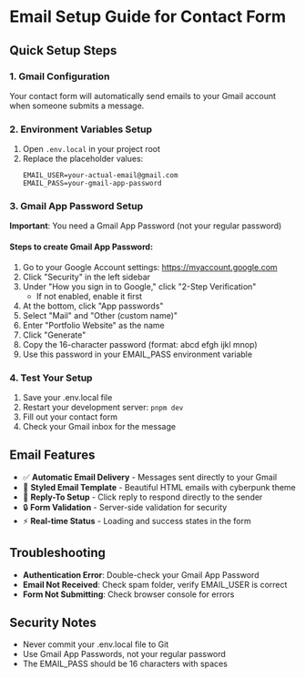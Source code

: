 # Email Setup Guide for Contact Form

## Quick Setup Steps

### 1. Gmail Configuration
Your contact form will automatically send emails to your Gmail account when someone submits a message.

### 2. Environment Variables Setup
1. Open `.env.local` in your project root
2. Replace the placeholder values:
   ```
   EMAIL_USER=your-actual-email@gmail.com
   EMAIL_PASS=your-gmail-app-password
   ```

### 3. Gmail App Password Setup
**Important**: You need a Gmail App Password (not your regular password)

#### Steps to create Gmail App Password:
1. Go to your Google Account settings: https://myaccount.google.com
2. Click "Security" in the left sidebar
3. Under "How you sign in to Google," click "2-Step Verification"
   - If not enabled, enable it first
4. At the bottom, click "App passwords"
5. Select "Mail" and "Other (custom name)"
6. Enter "Portfolio Website" as the name
7. Click "Generate"
8. Copy the 16-character password (format: abcd efgh ijkl mnop)
9. Use this password in your EMAIL_PASS environment variable

### 4. Test Your Setup
1. Save your .env.local file
2. Restart your development server: `pnpm dev`
3. Fill out your contact form
4. Check your Gmail inbox for the message

## Email Features
- ✅ **Automatic Email Delivery** - Messages sent directly to your Gmail
- 🎨 **Styled Email Template** - Beautiful HTML emails with cyberpunk theme
- 📱 **Reply-To Setup** - Click reply to respond directly to the sender
- 🔒 **Form Validation** - Server-side validation for security
- ⚡ **Real-time Status** - Loading and success states in the form

## Troubleshooting
- **Authentication Error**: Double-check your Gmail App Password
- **Email Not Received**: Check spam folder, verify EMAIL_USER is correct
- **Form Not Submitting**: Check browser console for errors

## Security Notes
- Never commit your .env.local file to Git
- Use Gmail App Passwords, not your regular password
- The EMAIL_PASS should be 16 characters with spaces
